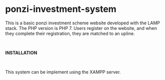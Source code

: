 # ponzi-investment-system

This is a basic ponzi investment scheme website developed with the LAMP stack. The PHP version is PHP 7. 
Users register on the website, and when they complete their registration, they are matched to an upline. 

<br>

<b>INSTALLATION</b>

<br>

This system can be implement using the XAMPP server.
